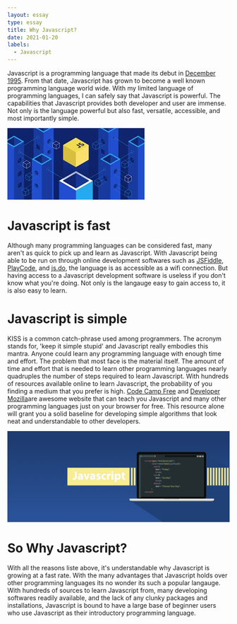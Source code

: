 ```yaml
---
layout: essay
type: essay
title: Why Javascript?
date: 2021-01-20
labels:
  - Javascript
---
```


Javascript is a programming language that made its debut in [December 1995](https://web.archive.org/web/20070916144913/http://wp.netscape.com/newsref/pr/newsrelease67.html). From that date, Javascript has grown to become a well known programming language world wide. With my limited language of programming languages, I can safely say that Javascript is powerful. The capabilities that Javascript provides both developer and user are immense. Not only is the language powerful but also fast, versatile, accessible, and most importantly simple.

<img class="image-rounded" src="../images/Javascript1.jpg">

# Javascript is fast
Although many programming languages can be considered fast, many aren't as quick to pick up and learn as Javascript. With Javascript being able to be run on through online development softwares such as [JSFiddle](https://jsfiddle.net/), [PlayCode](https://playcode.io/), and [js.do](https://js.do/), the language is as accessible as a wifi connection. But having access to a Javascript development software is useless if you don't know what you're doing. Not only is the langauge easy to gain access to, it is also easy to learn.

# Javascript is simple
KISS is a common catch-phrase used among programmers. The acronym stands for, 'keep it simple stupid' and Javascript really embodies this mantra. Anyone could learn any programming language with enough time and effort. The problem that most face is the material itself. The amount of time and effort that is needed to learn other programming languages nearly quadruples the number of steps required to learn Javascript. With hundreds of resources available online to learn Javascript, the probability of you finding a medium that you prefer is high. [Code Camp Free](https://www.freecodecamp.org/) and [Developer Mozilla](https://developer.mozilla.org/en-US/docs/Web/JavaScript)are awesome website that can teach you Javascript and many other programming languages just on your browser for free. This resource alone will grant you a solid baseline for developing simple algorithms that look neat and understandable to other developers. 

<img class="image-rounded" src="../images/Javascript2.jpg">

# So Why Javascript?
With all the reasons liste above, it's understandable why Javascript is growing at a fast rate. With the many advantages that Javascript holds over other programming languages its no wonder its such a popular langauge. With hundreds of sources to learn Javascript from, many developing softwares readily available, and the lack of any clunky packages and installations, Javascript is bound to have a large base of beginner users who use Javascript as their introductory programming language.
